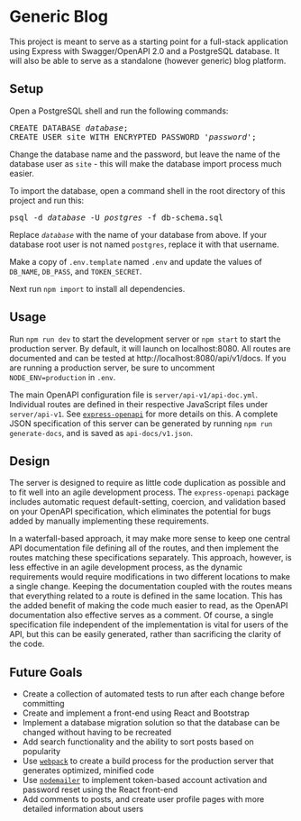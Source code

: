 # Generic Blog

This project is meant to serve as a starting point for a full-stack application
using Express with Swagger/OpenAPI 2.0 and a PostgreSQL database. It will also
be able to serve as a standalone (however generic) blog platform.

## Setup

Open a PostgreSQL shell and run the following commands:

<pre>
CREATE DATABASE <i>database</i>;  
CREATE USER site WITH ENCRYPTED PASSWORD '<i>password</i>';
</pre>

Change the database name and the password, but leave the name of the database
user as `site` - this will make the database import process much easier.

To import the database, open a command shell in the root directory of this
project and run this:  

<pre>
psql -d <i>database</i> -U <i>postgres</i> -f db-schema.sql
</pre>

Replace *`database`* with the name of your database from above. If your database
root user is not named `postgres`, replace it with that username.

Make a copy of `.env.template` named `.env` and update the values of `DB_NAME`,
`DB_PASS`, and `TOKEN_SECRET`.

Next run `npm import` to install all dependencies.

## Usage

Run `npm run dev` to start the development server or `npm start` to start the
production server. By default, it will launch on localhost:8080. All routes are
documented and can be tested at http://localhost:8080/api/v1/docs. If you are
running a production server, be sure to uncomment `NODE_ENV=production` in
`.env`.

The main OpenAPI configuration file is `server/api-v1/api-doc.yml`. Individual
routes are defined in their respective JavaScript files under `server/api-v1`.
See [`express-openapi`](https://www.npmjs.com/package/express-openapi) for more
details on this. A complete JSON specification of this server can be generated
by running `npm run generate-docs`, and is saved as `api-docs/v1.json`.

## Design

The server is designed to require as little code duplication as possible and to
fit well into an agile development process. The `express-openapi` package
includes automatic request default-setting, coercion, and validation based on
your OpenAPI specification, which eliminates the potential for bugs added by
manually implementing these requirements.

In a waterfall-based approach, it may make more sense to keep one central API
documentation file defining all of the routes, and then implement the routes
matching these specifications separately. This approach, however, is less
effective in an agile development process, as the dynamic requirements would
require modifications in two different locations to make a single change.
Keeping the documentation coupled with the routes means that everything related
to a route is defined in the same location. This has the added benefit of making
the code much easier to read, as the OpenAPI documentation also effective serves
as a comment. Of course, a single specification file independent of the
implementation is vital for users of the API, but this can be easily generated,
rather than sacrificing the clarity of the code.

## Future Goals

- Create a collection of automated tests to run after each change before
committing
- Create and implement a front-end using React and Bootstrap
- Implement a database migration solution so that the database can be changed
without having to be recreated
- Add search functionality and the ability to sort posts based on popularity
- Use [`webpack`](https://www.npmjs.com/package/webpack) to create a build
process for the production server that generates optimized, minified code
- Use [`nodemailer`](https://www.npmjs.com/package/nodemailer) to implement
token-based account activation and password reset using the React front-end
- Add comments to posts, and create user profile pages with more detailed
information about users
